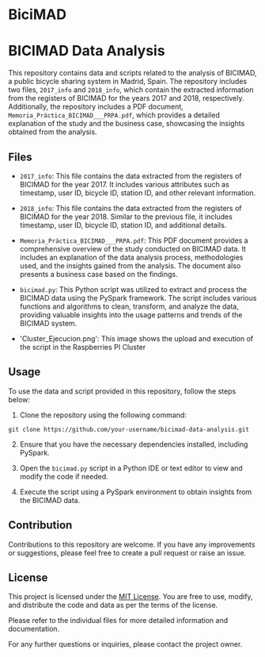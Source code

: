 # BiciMAD
# BICIMAD Data Analysis

This repository contains data and scripts related to the analysis of BICIMAD, a public bicycle sharing system in Madrid, Spain. The repository includes two files, `2017_info` and `2018_info`, which contain the extracted information from the registers of BICIMAD for the years 2017 and 2018, respectively. Additionally, the repository includes a PDF document, `Memoria_Práctica_BICIMAD___PRPA.pdf`, which provides a detailed explanation of the study and the business case, showcasing the insights obtained from the analysis.

## Files

- `2017_info`: This file contains the data extracted from the registers of BICIMAD for the year 2017. It includes various attributes such as timestamp, user ID, bicycle ID, station ID, and other relevant information.

- `2018_info`: This file contains the data extracted from the registers of BICIMAD for the year 2018. Similar to the previous file, it includes timestamp, user ID, bicycle ID, station ID, and additional details.

- `Memoria_Práctica_BICIMAD___PRPA.pdf`: This PDF document provides a comprehensive overview of the study conducted on BICIMAD data. It includes an explanation of the data analysis process, methodologies used, and the insights gained from the analysis. The document also presents a business case based on the findings.

- `bicimad.py`: This Python script was utilized to extract and process the BICIMAD data using the PySpark framework. The script includes various functions and algorithms to clean, transform, and analyze the data, providing valuable insights into the usage patterns and trends of the BICIMAD system.

- 'Cluster_Ejecucion.png': This image shows the upload and execution of the script in the Raspberries PI Cluster

## Usage

To use the data and script provided in this repository, follow the steps below:

1. Clone the repository using the following command:

```
git clone https://github.com/your-username/bicimad-data-analysis.git
```

2. Ensure that you have the necessary dependencies installed, including PySpark.

3. Open the `bicimad.py` script in a Python IDE or text editor to view and modify the code if needed.

4. Execute the script using a PySpark environment to obtain insights from the BICIMAD data.

## Contribution

Contributions to this repository are welcome. If you have any improvements or suggestions, please feel free to create a pull request or raise an issue.

## License

This project is licensed under the [MIT License](LICENSE). You are free to use, modify, and distribute the code and data as per the terms of the license.

Please refer to the individual files for more detailed information and documentation.

For any further questions or inquiries, please contact the project owner.
